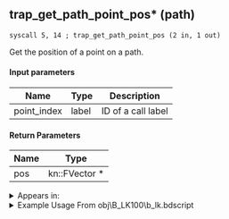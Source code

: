 ## trap_get_path_point_pos* (path)

`syscall 5, 14 ; trap_get_path_point_pos (2 in, 1 out)`

Get the position of a point on a path.

#### Input parameters
| Name | Type | Description
|------|------|------------
| point_index   | label   | ID of a call label


#### Return Parameters
| Name | Type
|------|-----
| pos   | kn::FVector *   


<details>
	<summary>Appears in:</summary>
| filename | Entity (obj)
|----------|-------------
| obj\B_LK100\b_lk.bdscript       | ((B) Shenzi)          
| obj\B_LK100_00\b_lk.bdscript       | ((B) Shenzi)          
| obj\B_LK100_10\b_lk.bdscript       | ((B) Banzai)          
| obj\B_LK100_20\b_lk.bdscript       | ((B) Ed)          
| obj\F_TT110\f_tt.bdscript       | ((F) Dog’s sack (TT))          
| obj\N_BB060_BTL\n_bb.bdscript       | ((N) Lumière (BTL) (BB))          
| obj\N_BB070_BTL\n_bb.bdscript       | ((N) Mrs. Potts (BTL) (BB))          

</details>

<details>
	<summary>Example Usage From obj\B_LK100\b_lk.bdscript</summary>
```
L5755:
 popToSp 0
 pushImmf 300
 popToSp 44
 pushImmf 0
 popToSp 40
 pushImmf 200
 popToSp 36
 pushImmf 10000
 popToSp 32
 pushFromFSpVal 296
 jz L5803
 pushFromFSp 0
 gosub 16, L5850
 popToSp 4
 pushFromFSp 0
 pushFromFSp 4
 syscall 5, 14 ; trap_get_path_point_pos (2 in, 1 out)
 memcpyToSp 16, 48
 pushFromPSp 48
 memcpyToSp 16, 16
 jmp L5835
```
</details>

